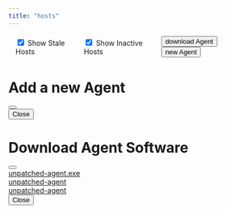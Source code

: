 ```yaml
---
title: "hosts"
---
```

<link rel="stylesheet" href="/bootstrap-icons/1.10/bootstrap-icons.css">
<div class="container mt-1" style="padding-left:1em;padding-right:1em;padding-top:0.25em;padding-bottom:0.25em;display:flex;justify-content: space-between;">
    <div style="display:flex;align-items: center;">
        <div class="form-check form-switch">
            <input class="form-check-input" type="checkbox" role="switch" id="flexSwitchCheckChecked" checked>
            <label class="form-check-label" for="flexSwitchCheckChecked">Show Stale Hosts</label>
        </div>
        <div class="form-check form-switch ms-4">
            <input class="form-check-input" type="checkbox" role="switch" id="flexSwitchCheckChecked" checked>
            <label class="form-check-label" for="flexSwitchCheckChecked">Show Inactive Hosts</label>
        </div>
    </div>
    <div>
    <button type="button" class="btn btn-outline-primary" data-bs-toggle="modal" data-bs-target="#staticDownload"><i class="bi bi-download"></i> download Agent</button>
    <button type="button" class="btn btn-outline-primary" data-bs-toggle="modal" data-bs-target="#staticBackdrop" onClick="initAgent()"><i class="bi bi-plus-circle"></i> new Agent</button>
    </div>
</div>
<div class="container mt-4 mb-4" id="all"></div>
<div class="modal fade" id="staticBackdrop" data-bs-backdrop="static" data-bs-keyboard="false" tabindex="-1" aria-labelledby="staticBackdropLabel" aria-hidden="true">
    <div class="modal-dialog modal-dialog-centered">
        <div class="modal-content">
        <div class="modal-header">
            <h1 class="modal-title fs-5" id="staticBackdropLabel">Add a new Agent</h1>
            <button type="button" class="btn-close" data-bs-dismiss="modal" aria-label="Close" onClick="location.reload()"></button>
        </div>
        <div class="modal-body"><code id="newAgentScript1"></code>
        </div>
        <div class="modal-footer">
            <button type="button" class="btn btn-secondary" data-bs-dismiss="modal" onClick="location.reload()">Close</button>
        </div>
        </div>
    </div>
</div>
<div class="modal fade" id="staticDownload" data-bs-backdrop="static" data-bs-keyboard="false" tabindex="-1" aria-labelledby="staticDownloadLabel" aria-hidden="true">
    <div class="modal-dialog modal-dialog-centered">
        <div class="modal-content">
            <div class="modal-header">
                <h1 class="modal-title fs-5" id="staticDownloadLabel">Download Agent Software</h1>
                <button type="button" class="btn-close" data-bs-dismiss="modal" aria-label="Close"></button>
            </div>
            <div class="modal-body">
                <div class="mb-2">
                    <a href="#"><i class="bi bi-windows me-2"></i>unpatched-agent.exe</a>
                </div>
                <div class="mb-2">
                    <a href="#"><i class="bi bi-apple me-2"></i>unpatched-agent</a>
                </div>
                <div class="mb-2">
                    <a href="#"><i class="bi bi-filetype-sh me-2"></i>unpatched-agent</a>
                </div>
            </div>
            <div class="modal-footer">
                <button type="button" class="btn btn-secondary" data-bs-dismiss="modal">Close</button>
            </div>
        </div>
    </div>
</div>
<script>
function parse_time(inp) {
    const i = inp / 1000
    const hours = Math.floor(i / 3600);
    let minutes = Math.floor((i % 3600) / 60);
    minutes = minutes < 10 ? '0' + minutes : minutes;
    let seconds = Math.floor((i % 3600) % 60);
    seconds = seconds < 10 ? '0' + seconds : seconds;
    const readable_time = /*html*/`${hours}:${minutes}:${seconds}`;
    return readable_time;
}
function online(last_checkin){
    const utcDBDate = new Date(last_checkin);
    const now = new Date(Date.now());
    const elapsed_int = now - utcDBDate;
    const elapsed = parse_time(elapsed_int);
    return { utcDBDate, elapsed };
}
async function initAgent(){
    let res = await fetch(`/api/v1/hosts/new`, {method: "POST"});
    if (!res.ok) {
        let error = await res.text();
        throw new Error(error);
    }
    res = await res.json();
    console.log(res);
    document.getElementById("newAgentScript1").innerText = `SSL_CERT_FILE=rootCA.crt unpatched-agent --alias new-agent-123 --attributes linux,prod --id ${res.id} --server ${window.location.host}`;
}
async function init(){
    let agents = await fetch('/api/v1/hosts').then(r=>r.json());
    if (agents.error == "Invalid token") { window.location.href = "/login" }
    console.log(agents);
    let s = /*html*/`<div class="row row-cols-1 row-cols-sm-2 row-cols-md-3 g-4">`;
    for(agent of agents){
        const time = online(agent.last_checkin);
        let atts="";
        for(attr of agent.attributes){
            atts+=/*html*/`<span class="badge rounded-pill text-bg-secondary me-1 ms-1">${attr}</span>`;
        }
        s += /*html*/`
        <div class="col row-flex" id="${agent.id}">
        <div class="card w-100">
        <div class="card-header" style="display: flex;justify-content: space-between;">
            <div>${agent.alias || `Pending invite` }</div>
            <div>
                <button class="btn btn-sm btn-outline-danger" onclick="deleteHost(event)"><i class="bi bi-trash"></i></button>
            </div>
        </div>
        <div class="card-body">
            <div class="card-text">Key: ${agent.id}</div>
            <div class="card-text">Last check-in: ${ agent.last_checkin ? `<abbr title="${time.utcDBDate}">${time.elapsed}</abbr> ago` : `Never` }</div>
            <div class="card-text">${atts || `No labels set`}</div>
        </div>
        <div class="card-body" style="display: flex;justify-content: space-around;">
            <a class="icon-link icon-link-hover link-secondary ${agent.last_checkin ? ``:`opacity-0 pe-none`}" href="#">Run Script <i class="bi bi-clipboard2-plus"></i></a>
            <a class="icon-link icon-link-hover link-secondary ${agent.last_checkin ? ``:`opacity-0 pe-none`}" href="#" data-bs-toggle="modal" data-bs-target="#staticBackdrop2">Show Executions <i class="bi bi-search"></i></a>
        </div>
        </div>
        <div class="modal fade" id="staticBackdrop2" data-bs-backdrop="static" data-bs-keyboard="false" tabindex="-1" aria-labelledby="staticBackdropLabel2" aria-hidden="true">
        <div class="modal-dialog modal-dialog-centered">
            <div class="modal-content">
            <div class="modal-header">
                <h1 class="modal-title fs-5" id="staticBackdropLabel2">Executions for Agent ${agent.alias}</h1>
                <button type="button" class="btn-close" data-bs-dismiss="modal" aria-label="Close"></button>
            </div>
            <div class="modal-body">
                Implement this
            </div>
            <div class="modal-footer">
                <button type="button" class="btn btn-secondary" data-bs-dismiss="modal">Close</button>
                <button type="button" class="btn btn-primary">Understood</button>
            </div>
            </div>
        </div>
        </div></div>`;
    }
    document.querySelector("#all").innerHTML=s;
}
async function deleteHost(evt){
    if(evt) evt.preventDefault();
    let hostId = evt.target.parentNode.parentNode.parentNode.parentNode.id;
    await fetch(`/api/v1/hosts/${hostId}`, {method: "DELETE"});
    location.reload();
}
init()
</script>
<style>
.row-flex {
  display: flex;
  flex-wrap: wrap;
}
</style>

